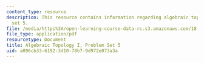 ```yaml
---
content_type: resource
description: This resource contains information regarding algebraic topology I, problem
  set 5.
file: /media/https%3A/open-learning-course-data-rc.s3.amazonaws.com/18-905-algebraic-topology-i-fall-2016/a096cb3361923d1078b79d972e073a3a_MIT18_905F16_pset5.pdf
file_type: application/pdf
resourcetype: Document
title: Algebraic Topology I, Problem Set 5
uid: a096cb33-6192-3d10-78b7-9d972e073a3a
---
```

